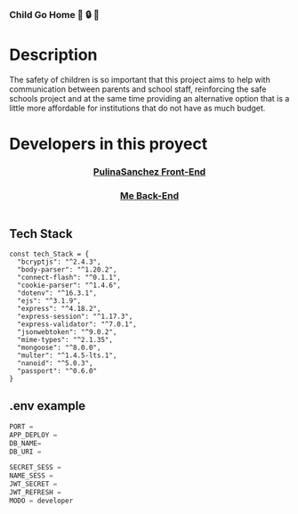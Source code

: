 ### Child Go Home :mega: :lock: :boy:

# Description 
The safety of children is so important that this project aims to help with communication between parents and school staff, reinforcing the safe schools project and at the same time providing an alternative option that is a little more affordable for institutions that do not have as much budget.

# Developers in this proyect
<table>
<tr>
<a target='_blank' href='https://github.com/PaulinaSanchez00'>
<h3 align ="center">PulinaSanchez Front-End</h3>
</a>
</tr>
<tr>
<a target='_blank' href='https://github.com/Doraimon-Dant'><h3 align='center'>Me Back-End</h3></a>
</tr>
</table>

## Tech Stack
```JS
const tech_Stack = {
  "bcryptjs": "^2.4.3",
  "body-parser": "^1.20.2",
  "connect-flash": "^0.1.1",
  "cookie-parser": "^1.4.6",
  "dotenv": "^16.3.1",
  "ejs": "^3.1.9",
  "express": "^4.18.2",
  "express-session": "^1.17.3",
  "express-validator": "^7.0.1",
  "jsonwebtoken": "^9.0.2",
  "mime-types": "^2.1.35",
  "mongoose": "^8.0.0",
  "multer": "^1.4.5-lts.1",
  "nanoid": "^5.0.3",
  "passport": "^0.6.0"
}
```
## .env example
```PYTHON
PORT =
APP_DEPLOY =
DB_NAME=
DB_URI =

SECRET_SESS =
NAME_SESS =
JWT_SECRET =
JWT_REFRESH =
MODO = developer
```

